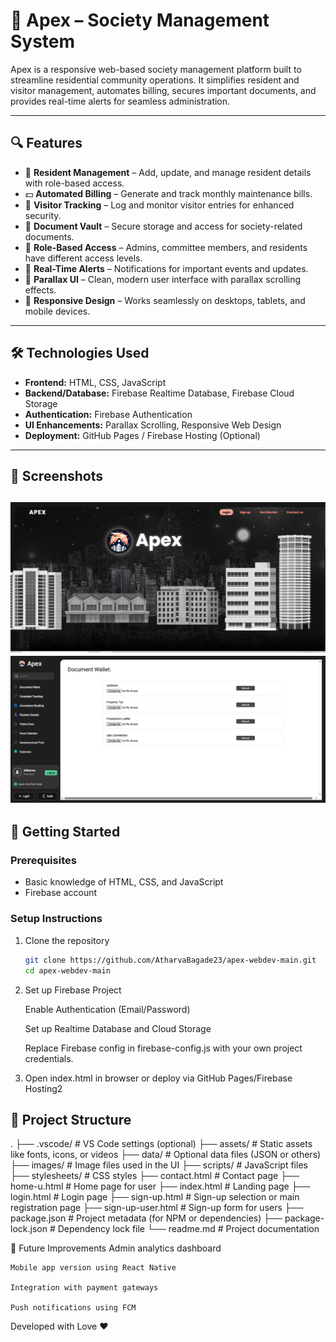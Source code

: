 # 🏢 Apex – Society Management System

Apex is a responsive web-based society management platform built to streamline residential community operations. It simplifies resident and visitor management, automates billing, secures important documents, and provides real-time alerts for seamless administration.

---

## 🔍 Features

- 👥 **Resident Management** – Add, update, and manage resident details with role-based access.
- 💵 **Automated Billing** – Generate and track monthly maintenance bills.
- 🚪 **Visitor Tracking** – Log and monitor visitor entries for enhanced security.
- 🧾 **Document Vault** – Secure storage and access for society-related documents.
- 🔐 **Role-Based Access** – Admins, committee members, and residents have different access levels.
- 🔔 **Real-Time Alerts** – Notifications for important events and updates.
- 🎨 **Parallax UI** – Clean, modern user interface with parallax scrolling effects.
- 📱 **Responsive Design** – Works seamlessly on desktops, tablets, and mobile devices.

---

## 🛠️ Technologies Used

- **Frontend:** HTML, CSS, JavaScript  
- **Backend/Database:** Firebase Realtime Database, Firebase Cloud Storage  
- **Authentication:** Firebase Authentication  
- **UI Enhancements:** Parallax Scrolling, Responsive Web Design  
- **Deployment:** GitHub Pages / Firebase Hosting (Optional)

---

## 📸 Screenshots

![Landing Screen](images/dash.png)
![Dashboard](images/main.png)
---

## 🚀 Getting Started

### Prerequisites

- Basic knowledge of HTML, CSS, and JavaScript
- Firebase account

### Setup Instructions

1. Clone the repository  
   ```bash
   git clone https://github.com/AtharvaBagade23/apex-webdev-main.git
   cd apex-webdev-main

2. Set up Firebase Project

    Enable Authentication (Email/Password)

    Set up Realtime Database and Cloud Storage

    Replace Firebase config in firebase-config.js with your own project credentials.

3. Open index.html in browser or deploy via GitHub Pages/Firebase Hosting2

## 📂 Project Structure

.
├── .vscode/                 # VS Code settings (optional)
├── assets/                 # Static assets like fonts, icons, or videos
├── data/                   # Optional data files (JSON or others)
├── images/                 # Image files used in the UI
├── scripts/                # JavaScript files
├── stylesheets/            # CSS styles
├── contact.html            # Contact page
├── home-u.html             # Home page for user
├── index.html              # Landing page
├── login.html              # Login page
├── sign-up.html            # Sign-up selection or main registration page
├── sign-up-user.html       # Sign-up form for users
├── package.json            # Project metadata (for NPM or dependencies)
├── package-lock.json       # Dependency lock file
└── readme.md               # Project documentation

📌 Future Improvements
    Admin analytics dashboard

    Mobile app version using React Native

    Integration with payment gateways

    Push notifications using FCM

 Developed with Love ❤️